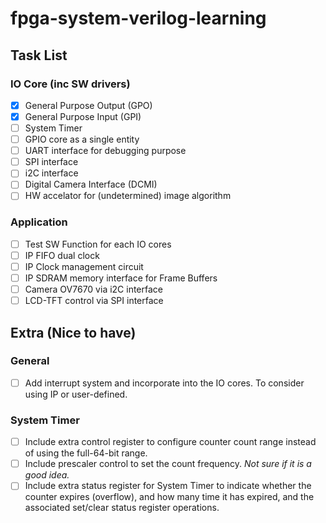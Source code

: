 # fpga-system-verilog-learning


## Task List

### IO Core (inc SW drivers)

- [x] General Purpose Output (GPO)
- [x] General Purpose Input (GPI)
- [ ] System Timer
- [ ] GPIO core as a single entity
- [ ] UART interface for debugging purpose
- [ ] SPI interface
- [ ] i2C interface
- [ ] Digital Camera Interface (DCMI)
- [ ] HW accelator for (undetermined) image algorithm

### Application

- [ ] Test SW Function for each IO cores
- [ ] IP FIFO dual clock
- [ ] IP Clock management circuit
- [ ] IP SDRAM memory interface for Frame Buffers
- [ ] Camera OV7670 via i2C interface
- [ ] LCD-TFT control via SPI interface

## Extra (Nice to have)

### General 
- [ ] Add interrupt system and incorporate into the IO cores. To consider using IP or user-defined.

### System Timer

- [ ] Include extra control register to configure counter count range instead of using the full-64-bit range.
- [ ] Include prescaler control to set the count frequency. *Not sure if it is a good idea.*
- [ ] Include extra status register for System Timer to indicate whether the counter expires (overflow), and how many time it has expired, and the associated set/clear status register operations.
